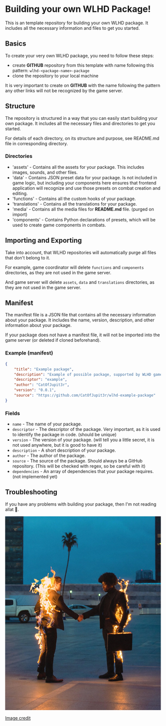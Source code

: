 # Building your own WLHD Package!

This is an template repository for building your own WLHD package. It includes all the necessary information and files to get you started.


## Basics

To create your very own WLHD package, you need to follow these steps:
- create **GITHUB** repository from this template with name following this pattern: `wlhd-<package-name>-package`
- clone the repository to your local machine

It is very important to create on **GITHUB** with the name following the pattern any other links will not be recognized by the game server.

## Structure

The repository is structured in a way that you can easily start building your own package. It includes all the necessary files and directories to get you started.

For details of each directory, on its structure and purpose, see README.md file in corresponding directory.

### Directories

- 'assets' - Contains all the assets for your package. This includes images, sounds, and other files.
- 'data' - Contains JSON preset data for your package. Is not included in game logic, but including your components here ensures that frontend application will recognize and use those presets on combat creation and editing.
- 'functions' - Contains all the custom hooks of your package.
- 'translations' - Contains all the translations for your package.
- 'media' - Contains all the media files for **README.md** file. (purged on import)
- 'components' - Contains Python declarations of presets, which will be used to create game components in combats.

## Importing and Exporting

Take into account, that WLHD repositories will automatically purge all files that don't belong to it.

For example, game coordinator will delete `functions` and `components` directories, as they are not used in the game server.

And game server will delete `assets`, `data` and `translations` directories, as they are not used in the game server.


## Manifest

The manifest file is a JSON file that contains all the necessary information about your package. 
It includes the name, version, description, and other information about your package.

If your package does not have a manifest file, it will not be imported into the game server (or deleted if cloned beforehand).

### Example (manifest)

```json
{
    "title": "Example package",
    "description": "Example of possible package, supported by WLHD game servers.",
    "descriptor": "example",
    "author": "CatOfJupit3r",
    "version": "0.0.1",
    "source": "https://github.com/CatOfJupit3r/wlhd-example-package"
}
```

### Fields

- `name` - The name of your package.
- `descriptor` - The descriptor of the package. Very important, as it is used to identify the package in code. (should be unique)
- `version` - The version of your package. (will tell you a little secret, it is not used anywhere, but it is good to have it)
- `description` - A short description of your package.
- `author` - The author of the package.
- `source` - The source of the package. Should always be a GitHub repository. (This will be checked with regex, so be careful with it)
- `dependencies` - An array of dependencies that your package requires. (not implemented yet)


## Troubleshooting

If you have any problems with building your package, then I'm not reading allat 🙏.

<p align="center">
  <img src="media/literally_me.PNG" alt="literally_me" title="How I feel writing this shitpost" />
</p>

[Image credit](https://twitter.com/Juanfe_507/status/1712696420283584871)